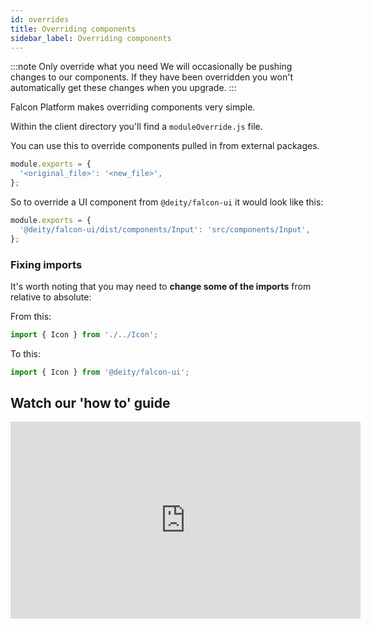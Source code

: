 ```yaml
---
id: overrides
title: Overriding components
sidebar_label: Overriding components
---
```


:::note Only override what you need
We will occasionally be pushing changes to our components. If they have been overridden you won't automatically get these changes when you upgrade.
:::

Falcon Platform makes overriding components very simple.

Within the client directory you'll find a `moduleOverride.js` file.

You can use this to override components pulled in from external packages.

```js
module.exports = {
  '<original_file>': '<new_file>',
};
```

So to override a UI component from `@deity/falcon-ui` it would look like this:

```js
module.exports = {
  '@deity/falcon-ui/dist/components/Input': 'src/components/Input',
};
```

### Fixing imports

It's worth noting that you may need to **change some of the imports** from relative to absolute:

From this:
```js
import { Icon } from './../Icon';
```

To this:
```js
import { Icon } from '@deity/falcon-ui';
```

## Watch our 'how to' guide
<iframe width="560" height="315" src="https://www.youtube.com/embed/caaWQ1S-lOQ?rel=0" frameborder="0" allow="accelerometer; autoplay; encrypted-media; gyroscope; picture-in-picture" allowFullScreen></iframe>
